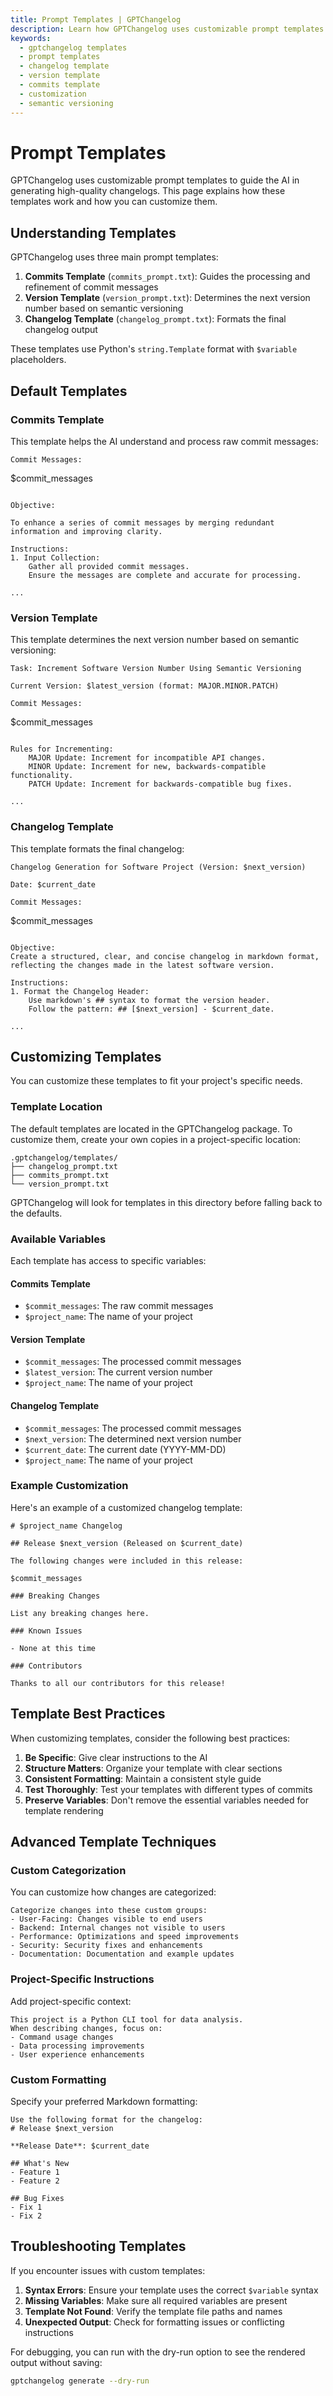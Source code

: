 ```yaml
---
title: Prompt Templates | GPTChangelog
description: Learn how GPTChangelog uses customizable prompt templates to process commits, determine the next version, and format changelogs. Create project-specific templates to control the AI output.
keywords:
  - gptchangelog templates
  - prompt templates
  - changelog template
  - version template
  - commits template
  - customization
  - semantic versioning
---
```


# Prompt Templates

GPTChangelog uses customizable prompt templates to guide the AI in generating high-quality changelogs. This page explains how these templates work and how you can customize them.

## Understanding Templates

GPTChangelog uses three main prompt templates:

1. **Commits Template** (`commits_prompt.txt`): Guides the processing and refinement of commit messages
2. **Version Template** (`version_prompt.txt`): Determines the next version number based on semantic versioning
3. **Changelog Template** (`changelog_prompt.txt`): Formats the final changelog output

These templates use Python's `string.Template` format with `$variable` placeholders.

## Default Templates

### Commits Template

This template helps the AI understand and process raw commit messages:

```
Commit Messages:
```
$commit_messages
```

Objective:

To enhance a series of commit messages by merging redundant information and improving clarity.

Instructions:
1. Input Collection:
    Gather all provided commit messages.
    Ensure the messages are complete and accurate for processing.

...
```

### Version Template

This template determines the next version number based on semantic versioning:

```
Task: Increment Software Version Number Using Semantic Versioning

Current Version: $latest_version (format: MAJOR.MINOR.PATCH)

Commit Messages:
```
$commit_messages
```

Rules for Incrementing:
    MAJOR Update: Increment for incompatible API changes.
    MINOR Update: Increment for new, backwards-compatible functionality.
    PATCH Update: Increment for backwards-compatible bug fixes.

...
```

### Changelog Template

This template formats the final changelog:

```
Changelog Generation for Software Project (Version: $next_version)

Date: $current_date

Commit Messages:
```
$commit_messages
```

Objective:
Create a structured, clear, and concise changelog in markdown format, reflecting the changes made in the latest software version.

Instructions:
1. Format the Changelog Header:
    Use markdown's ## syntax to format the version header.
    Follow the pattern: ## [$next_version] - $current_date.

...
```

## Customizing Templates

You can customize these templates to fit your project's specific needs.

### Template Location

The default templates are located in the GPTChangelog package. To customize them, create your own copies in a project-specific location:

```
.gptchangelog/templates/
├── changelog_prompt.txt
├── commits_prompt.txt
└── version_prompt.txt
```

GPTChangelog will look for templates in this directory before falling back to the defaults.

### Available Variables

Each template has access to specific variables:

#### Commits Template
- `$commit_messages`: The raw commit messages
- `$project_name`: The name of your project

#### Version Template
- `$commit_messages`: The processed commit messages
- `$latest_version`: The current version number
- `$project_name`: The name of your project

#### Changelog Template
- `$commit_messages`: The processed commit messages
- `$next_version`: The determined next version number
- `$current_date`: The current date (YYYY-MM-DD)
- `$project_name`: The name of your project

### Example Customization

Here's an example of a customized changelog template:

```
# $project_name Changelog

## Release $next_version (Released on $current_date)

The following changes were included in this release:

$commit_messages

### Breaking Changes

List any breaking changes here.

### Known Issues

- None at this time

### Contributors

Thanks to all our contributors for this release!
```

## Template Best Practices

When customizing templates, consider the following best practices:

1. **Be Specific**: Give clear instructions to the AI
2. **Structure Matters**: Organize your template with clear sections
3. **Consistent Formatting**: Maintain a consistent style guide
4. **Test Thoroughly**: Test your templates with different types of commits
5. **Preserve Variables**: Don't remove the essential variables needed for template rendering

## Advanced Template Techniques

### Custom Categorization

You can customize how changes are categorized:

```
Categorize changes into these custom groups:
- User-Facing: Changes visible to end users
- Backend: Internal changes not visible to users
- Performance: Optimizations and speed improvements
- Security: Security fixes and enhancements
- Documentation: Documentation and example updates
```

### Project-Specific Instructions

Add project-specific context:

```
This project is a Python CLI tool for data analysis.
When describing changes, focus on:
- Command usage changes
- Data processing improvements
- User experience enhancements
```

### Custom Formatting

Specify your preferred Markdown formatting:

```
Use the following format for the changelog:
# Release $next_version

**Release Date**: $current_date

## What's New
- Feature 1
- Feature 2

## Bug Fixes
- Fix 1
- Fix 2
```

## Troubleshooting Templates

If you encounter issues with custom templates:

1. **Syntax Errors**: Ensure your template uses the correct `$variable` syntax
2. **Missing Variables**: Make sure all required variables are present
3. **Template Not Found**: Verify the template file paths and names
4. **Unexpected Output**: Check for formatting issues or conflicting instructions

For debugging, you can run with the dry-run option to see the rendered output without saving:

```bash
gptchangelog generate --dry-run
```
